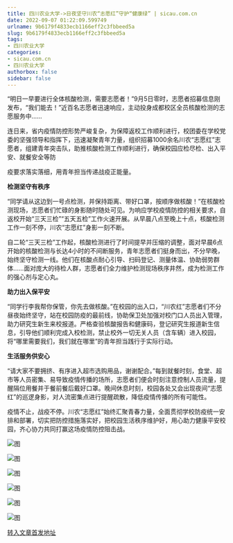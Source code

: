 ```yaml
---
title: 四川农业大学->日夜坚守川农“志愿红”守护“健康绿” | sicau.com.cn
date: 2022-09-07 01:22:09.599749
urlname: 9b6179f4833ecb1166eff2c3fbbeed5a
slug: 9b6179f4833ecb1166eff2c3fbbeed5a
tags: 
- 四川农业大学
categories:
- sicau.com.cn
- 四川农业大学
authorbox: false
sidebar: false
---
```

“明日一早要进行全体核酸检测，需要志愿者！”9月5日零时，志愿者招募信息刚发布，“我们能去！”近百名志愿者迅速响应，主动投身成都校区全员核酸检测的志愿服务中……

连日来，省内疫情防控形势严峻复杂，为保障返校工作顺利进行，校团委在学校党委的坚强领导和指挥下，迅速凝聚青年力量，组织招募1000余名川农“志愿红”志愿者，组建青年突击队，助推核酸检测工作顺利进行，确保校园应检尽检、出入平安、就餐安全等防
<!--more-->
疫要求落实落细，用青年担当传递战疫正能量。

**检测坚守有秩序**

“同学请从这边到一号点检测，并保持距离、带好口罩，按顺序做核酸！”在核酸检测现场，志愿者们忙碌的身影随时随处可见。为响应学校疫情防控的相关要求，自返校开始“三天三检”“五天五检”工作火速开展。从早晨八点至晚上十点，核酸检测工作一刻不停，川农“志愿红”身影一刻不断。

自二轮“三天三检”工作起，核酸检测进行了时间提早并压缩的调整，面对早晨6点开始的核酸检测与长达4小时的不间断服务，青年志愿者们挺身而出，不分早晚，始终坚守检测一线。他们在核酸点耐心引导、扫码登记、测量体温、协助弱势群体……面对庞大的待检人群，志愿者们全力维护检测现场秩序井然，成为检测工作的强心剂与定心丸。

**助力出入保平安**

“同学行李我帮你保管，你先去做核酸。”在校园的出入口，“川农红”志愿者们不分昼夜始终坚守，站在校园防疫的最前线，协助保卫处加强对校门口人员出入管理，助力研究生新生来校报道。严格查验核酸报告和健康码，登记研究生报道新生信息，引导他们顺利完成入校检测，禁止校外一切无关人员（含车辆）进入校园，将“哪里需要我们，我们就在哪里”的青年担当践行于实际行动。

**生活服务供安心**

“请大家不要拥挤、有序进入超市选购用品，谢谢配合。”每到就餐时刻，食堂、超市等人员密集、易导致疫情传播的场所，志愿者们便会时刻注意控制人员流量，提醒隔位用餐并于餐前餐后戴好口罩。晚间休息时刻，校园各处又会出现夜间“志愿红”的巡逻身影，对人流密集点进行提醒疏散，降低疫情传播的所有可能性。

疫情不止，战疫不停。川农“志愿红”始终汇聚青春力量，全面贯彻学校防疫统一安排和部署，切实把防控措施落实好，把校园生活秩序维护好，用心助力健康平安校园，齐心协力共同打赢这场疫情防控阻击战。

![图](https://news.sicau.edu.cn/__local/C/FA/6B/D4AF68A6F4DF44406772CF5E12B_518B650F_34C74.jpg)

![图](https://news.sicau.edu.cn/__local/B/99/F2/3EC3D28516DCF56D5FD860EEE87_6D4716E0_26343.jpg)

![图](https://news.sicau.edu.cn/__local/6/7F/A8/7A4BA3F01CD105416D606930168_FEFBC95C_21A64.jpg)

![图](https://news.sicau.edu.cn/__local/5/FC/9E/53C1E07B16BAFF96474C18E8465_A54EC7F0_1896E.jpg)

![图](https://news.sicau.edu.cn/__local/6/B3/B5/3FABC045450E334135BBC7CC786_9D9EFA50_32558.jpg)

![图](https://news.sicau.edu.cn/__local/2/BE/D3/2FD619C0ED16F8A3D9E09B62D46_EB3B3B51_26743.jpg)

[转入文章首发地址](https://news.sicau.edu.cn/info/1078/69402.htm)